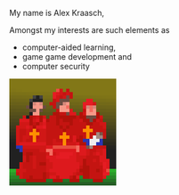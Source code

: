 My name is Alex Kraasch,

Amongst my interests are such elements as 

 - computer-aided learning,
 - game game development and
 - computer security

![My oh my!](./data/spanish-inq_v00.gif)
